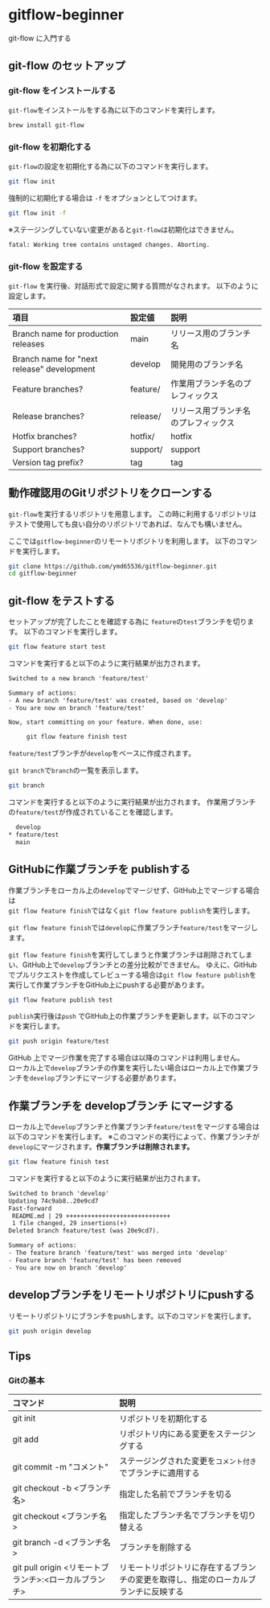 # gitflow-beginner

git-flow に入門する

## git-flow のセットアップ

### git-flow をインストールする

`git-flow`をインストールをする為に以下のコマンドを実行します。

```bash
brew install git-flow
```

### git-flow を初期化する

`git-flow`の設定を初期化する為に以下のコマンドを実行します。

```bash
git flow init
```

強制的に初期化する場合は `-f` をオプションとしてつけます。

```bash
git flow init -f
```

※ステージングしていない変更があると`git-flow`は初期化はできません。

```txt
fatal: Working tree contains unstaged changes. Aborting.
```

### git-flow を設定する

`git-flow` を実行後、対話形式で設定に関する質問がなされます。
以下のように設定します。

|項目|設定値|説明|
|:---|:---|:---|
|Branch name for production releases|main|リリース用のブランチ名|
|Branch name for "next release" development|develop|開発用のブランチ名|
|Feature branches?|feature/|作業用ブランチ名のプレフィックス|
|Release branches?|release/|リリース用ブランチ名のプレフィックス|
|Hotfix branches?|hotfix/|hotfix||
|Support branches?|support/|support||
|Version tag prefix?|tag|tag|

## 動作確認用のGitリポジトリをクローンする

`git-flow`を実行するリポジトリを用意します。
この時に利用するリポジトリはテストで使用しても良い自分のリポジトリであれば、なんでも構いません。

ここでは`gitflow-beginner`のリモートリポジトリを利用します。
以下のコマンドを実行します。

```bash
git clone https://github.com/ymd65536/gitflow-beginner.git
cd gitflow-beginner
```

## git-flow をテストする

セットアップが完了したことを確認する為に `feature`の`test`ブランチを切ります。
以下のコマンドを実行します。

```bash
git flow feature start test
```

コマンドを実行すると以下のように実行結果が出力されます。

```txt
Switched to a new branch 'feature/test'

Summary of actions:
- A new branch 'feature/test' was created, based on 'develop'
- You are now on branch 'feature/test'

Now, start committing on your feature. When done, use:

     git flow feature finish test
```

`feature/test`ブランチが`develop`をベースに作成されます。

`git branch`で`branch`の一覧を表示します。

```bash
git branch
```

コマンドを実行すると以下のように実行結果が出力されます。
作業用ブランチの`feature/test`が作成されていることを確認します。

```txt
  develop
* feature/test
  main
```

## GitHubに作業ブランチを publishする

作業ブランチをローカル上の`develop`でマージせず、GitHub上でマージする場合は  
`git flow feature finish`ではなく`git flow feature publish`を実行します。

`git flow feature finish`では`develop`に作業ブランチ`feature/test`をマージします。  

`git flow feature finish`を実行してしまうと作業ブランチは削除されてしまい、GitHub上で`develop`ブランチとの差分比較ができません。
ゆえに、GitHubでプルリクエストを作成してレビューする場合は`git flow feature publish`を実行して作業ブランチをGitHub上にpushする必要があります。

```bash
git flow feature publish test
```

`publish`実行後は`push` でGitHub上の作業ブランチを更新します。以下のコマンドを実行します。

```bash
git push origin feature/test
```

GitHub 上でマージ作業を完了する場合は以降のコマンドは利用しません。  
ローカル上で`develop`ブランチの作業を実行したい場合はローカル上で作業ブランチを`develop`ブランチにマージする必要があります。

## 作業ブランチを developブランチ にマージする

ローカル上で`develop`ブランチと作業ブランチ`feature/test`をマージする場合は以下のコマンドを実行します。
※このコマンドの実行によって、作業ブランチが`develop`にマージされます。**作業ブランチは削除されます。**

```bash
git flow feature finish test
```

コマンドを実行すると以下のように実行結果が出力されます。

```txt
Switched to branch 'develop'
Updating 74c9ab8..20e9cd7
Fast-forward
 README.md | 29 +++++++++++++++++++++++++++++
 1 file changed, 29 insertions(+)
Deleted branch feature/test (was 20e9cd7).

Summary of actions:
- The feature branch 'feature/test' was merged into 'develop'
- Feature branch 'feature/test' has been removed
- You are now on branch 'develop'
```

## developブランチをリモートリポジトリにpushする

リモートリポジトリにブランチをpushします。以下のコマンドを実行します。

```bash
git push origin develop
 ```

## Tips

### Gitの基本

|コマンド|説明|
|:---|:---|
|git init|リポジトリを初期化する|
|git add|リポジトリ内にある変更をステージングする|
|git commit -m "コメント"|ステージングされた変更を`コメント付き`でブランチに適用する|
|git checkout -b <ブランチ名>|指定した名前でブランチを切る|
|git checkout <ブランチ名>|指定したブランチ名でブランチを切り替える|
|git branch -d <ブランチ名>|ブランチを削除する|
|git pull origin <リモートブランチ>:<ローカルブランチ>|リモートリポジトリに存在するブランチの変更を取得し、指定のローカルブランチに反映する|

